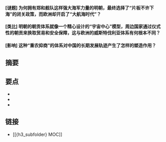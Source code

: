 #### [谜题] 为何拥有郑和舰队这样强大海军力量的明朝，最终选择了“片板不许下海”的闭关政策，而欧洲却开启了“大航海时代”？


#### [类比] 明朝的朝贡体系就像一个精心设计的“宇宙中心”模型，周边国家通过仪式性的朝贡来换取贸易和安全保障，这与欧洲的威斯特伐利亚体系有何根本不同？


#### [影响] 这种“重农抑商”的体系对中国的长期发展轨迹产生了怎样的塑造作用？


## 摘要


## 要点

- 
- 
- 

## 链接

- [[{h3_subfolder} MOC]]
